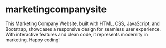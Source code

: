# marketingcompanysite
 This Marketing Company Website, built with HTML, CSS, JavaScript, and Bootstrap, showcases a responsive design for seamless user experience. With interactive features and clean code, it represents modernity in marketing. Happy coding!
